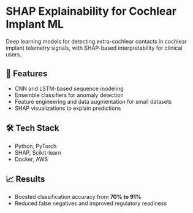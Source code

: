 # SHAP Explainability for Cochlear Implant ML

Deep learning models for detecting extra-cochlear contacts in cochlear implant telemetry signals, with SHAP-based interpretability for clinical users.

## 🚀 Features
- CNN and LSTM-based sequence modeling
- Ensemble classifiers for anomaly detection
- Feature engineering and data augmentation for small datasets
- SHAP visualizations to explain predictions

## 🛠 Tech Stack
- Python, PyTorch
- SHAP, Scikit-learn
- Docker, AWS

## 📈 Results
- Boosted classification accuracy from **70% to 91%**
- Reduced false negatives and improved regulatory readiness
